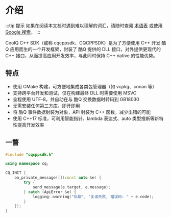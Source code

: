 # 介绍

:::tip 提示
如果在阅读本文档时遇到难以理解的词汇，请随时查阅 [术语表](/glossary.md) 或使用 [Google 搜索](https://www.google.com/ncr)。
:::

CoolQ C++ SDK（或称 cqcppsdk、CQCPPSDK）是为了方便使用 C++ 开发 酷Q 应用而生的一个开发框架，封装了 酷Q 提供的 DLL 接口，对外提供更现代的 C++ 接口，从而提高应用开发效率，与此同时保持 C++ native 的性能优势。

## 特点

- 使用 CMake 构建，可方便地集成各类包管理器（如 vcpkg、conan 等）
- 支持跨平台开发和测试，仅在构建最终 DLL 时需要使用 MSVC
- 全程使用 UTF-8，并自动在与 酷Q 交换数据时转码到 GB18030
- 无需安装任何第三方库，即开即用
- 将 酷Q 事件数据封装为对象，API 封装为 C++ 函数，减少出错的可能
- 使用 C++17 标准，可利用智能指针、lambda 表达式、auto 类型推断等新特性提高开发效率

## 一瞥

```cpp
#include "cqcppsdk.h"

using namespace cq;

CQ_INIT {
    on_private_message([](const auto &e) {
        try {
            send_message(e.target, e.message);
        } catch (ApiError &e) {
            logging::warning("私聊", "复读失败, 错误码: " + e.code);
        }
    });
}
```
